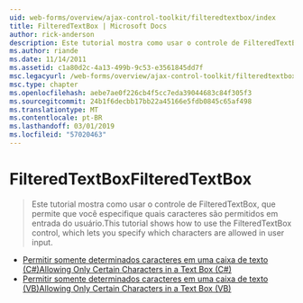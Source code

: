 ```yaml
---
uid: web-forms/overview/ajax-control-toolkit/filteredtextbox/index
title: FilteredTextBox | Microsoft Docs
author: rick-anderson
description: Este tutorial mostra como usar o controle de FilteredTextBox, que permite que você especifique quais caracteres são permitidos em entrada do usuário.
ms.author: riande
ms.date: 11/14/2011
ms.assetid: c1a80d2c-4a13-499b-9c53-e3561845dd7f
msc.legacyurl: /web-forms/overview/ajax-control-toolkit/filteredtextbox
msc.type: chapter
ms.openlocfilehash: aebe7ae0f226cb4f5cc7eda39044683c84f305f3
ms.sourcegitcommit: 24b1f6decbb17bb22a45166e5fdb0845c65af498
ms.translationtype: MT
ms.contentlocale: pt-BR
ms.lasthandoff: 03/01/2019
ms.locfileid: "57020463"
---
```

<a name="filteredtextbox"></a><span data-ttu-id="3e8e7-103">FilteredTextBox</span><span class="sxs-lookup"><span data-stu-id="3e8e7-103">FilteredTextBox</span></span>
====================
> <span data-ttu-id="3e8e7-104">Este tutorial mostra como usar o controle de FilteredTextBox, que permite que você especifique quais caracteres são permitidos em entrada do usuário.</span><span class="sxs-lookup"><span data-stu-id="3e8e7-104">This tutorial shows how to use the FilteredTextBox control, which lets you specify which characters are allowed in user input.</span></span>


- [<span data-ttu-id="3e8e7-105">Permitir somente determinados caracteres em uma caixa de texto (C#)</span><span class="sxs-lookup"><span data-stu-id="3e8e7-105">Allowing Only Certain Characters in a Text Box (C#)</span></span>](allowing-only-certain-characters-in-a-text-box-cs.md)
- [<span data-ttu-id="3e8e7-106">Permitir somente determinados caracteres em uma caixa de texto (VB)</span><span class="sxs-lookup"><span data-stu-id="3e8e7-106">Allowing Only Certain Characters in a Text Box (VB)</span></span>](allowing-only-certain-characters-in-a-text-box-vb.md)
